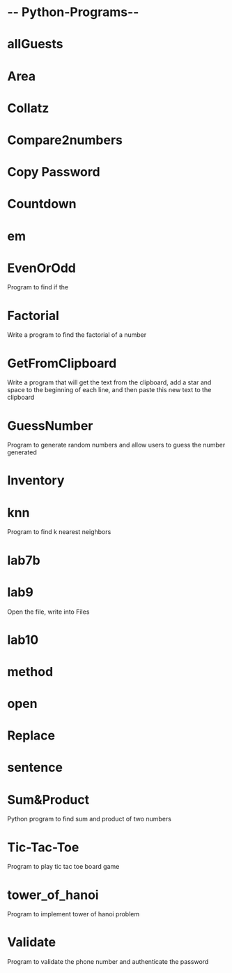 ﻿# -- Python-Programs--


# allGuests


# Area



# Collatz


# Compare2numbers


# Copy Password

# Countdown


# em


# EvenOrOdd
Program to find if the 

# Factorial

Write a program to find the factorial of a number

# GetFromClipboard

Write a program that will get the text from the clipboard, add a star and space to the beginning of each line, and then paste this new text to the clipboard


# GuessNumber
Program to generate random numbers and allow users to guess the number generated



# Inventory


# knn
Program to find k nearest neighbors


# lab7b

# lab9
Open the file, write into Files

# lab10


# method

# open 

# Replace

# sentence

# Sum&Product

Python program to find sum and product of two numbers

# Tic-Tac-Toe

Program to play tic tac toe board game


# tower_of_hanoi

Program to implement tower of hanoi problem

# Validate

Program to validate the phone number and authenticate the password



